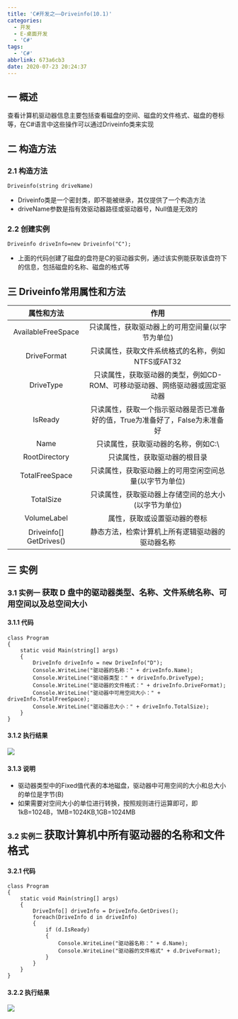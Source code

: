 ```yaml
---
title: 'C#开发之——Driveinfo(10.1)'
categories:
  - 开发
  - E-桌面开发
  - 'C#'
tags:
  - 'C#'
abbrlink: 673a6cb3
date: 2020-07-23 20:24:37
---
```

## 一 概述

查看计算机驱动器信息主要包括查看磁盘的空间、磁盘的文件格式、磁盘的卷标等，在C#语言中这些操作可以通过Driveinfo类来实现

<!--more-->
## 二  构造方法

### 2.1 构造方法

```
Driveinfo(string driveName)
```

* Driveinfo类是一个密封类，即不能被继承，其仅提供了一个构造方法
* driveName参数是指有效驱动器路径或驱动器号，Null值是无效的

### 2.2 创建实例

```
Driveinfo driveInfo=new Driveinfo("C");
```

* 上面的代码创建了磁盘的盘符是C的驱动器实例，通过该实例能获取该盘符下的信息，包括磁盘的名称、磁盘的格式等

## 三 Driveinfo常用属性和方法

|       属性和方法        |                             作用                             |
| :---------------------: | :----------------------------------------------------------: |
|   AvailableFreeSpace    |       只读属性，获取驱动器上的可用空间量(以字节为单位)       |
|       DriveFormat       |      只读属性，获取文件系统格式的名称，例如NTFS或FAT32       |
|        DriveType        | 只读属性，获取驱动器的类型，例如CD-ROM、可移动驱动器、网络驱动器或固定驱动器 |
|         IsReady         | 只读属性，获取一个指示驱动器是否已准备好的值，True为准备好了，False为未准备好 |
|          Name           |             只读属性，获取驱动器的名称，例如C:\              |
|      RootDirectory      |                 只读属性，获取驱动器的根目录                 |
|     TotalFreeSpace      |    只读属性，获取驱动器上的可用空闲空间总量(以字节为单位)    |
|        TotalSize        |     只读属性，获取驱动器上存储空间的总大小(以字节为单位)     |
|       VolumeLabel       |                 属性，获取或设置驱动器的卷标                 |
| Driveinfo[] GetDrives() |       静态方法，检索计算机上所有逻辑驱动器的驱动器名称       |

## 三 实例

### 3.1 实例一 <font size=4.5> 获取 D 盘中的驱动器类型、名称、文件系统名称、可用空间以及总空间大小 </font>

#### 3.1.1 代码

```
class Program
{
    static void Main(string[] args)
    {
        DriveInfo driveInfo = new DriveInfo("D");
        Console.WriteLine("驱动器的名称：" + driveInfo.Name);
        Console.WriteLine("驱动器类型：" + driveInfo.DriveType);
        Console.WriteLine("驱动器的文件格式：" + driveInfo.DriveFormat);
        Console.WriteLine("驱动器中可用空间大小：" + driveInfo.TotalFreeSpace);
        Console.WriteLine("驱动器总大小：" + driveInfo.TotalSize);
    }
}
```

#### 3.1.2 执行结果
![][1]

#### 3.1.3 说明

* 驱动器类型中的Fixed值代表的本地磁盘，驱动器中可用空间的大小和总大小的单位是字节(B)
* 如果需要对空间大小的单位进行转换，按照规则进行运算即可，即1kB=1024B，1MB=1024KB,1GB=1024MB

### 3.2 实例二 <font size=5> 获取计算机中所有驱动器的名称和文件格式 </font>

#### 3.2.1 代码

```
class Program
{
    static void Main(string[] args)
    {
        DriveInfo[] driveInfo = DriveInfo.GetDrives();
        foreach(DriveInfo d in driveInfo)
        {
            if (d.IsReady)
            {
                Console.WriteLine("驱动器名称：" + d.Name);
                Console.WriteLine("驱动器的文件格式" + d.DriveFormat);
            }
        }
    }
}
```

#### 3.2.2 执行结果
![][2]



[1]:https://cdn.jsdelivr.net/gh/PGzxc/CDN/blog-image/csharp-file-driveinfo-d.png
[2]:https://cdn.jsdelivr.net/gh/PGzxc/CDN/blog-image/csharp-file-driveinfo-all.png
